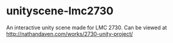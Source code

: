 # unityscene-lmc2730
An interactive unity scene made for LMC 2730. Can be viewed at http://nathandaven.com/works/2730-unity-project/
